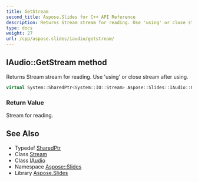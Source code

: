 ```yaml
---
title: GetStream
second_title: Aspose.Slides for C++ API Reference
description: Returns Stream stream for reading. Use 'using' or close stream after using.
type: docs
weight: 27
url: /cpp/aspose.slides/iaudio/getstream/
---
```

## IAudio::GetStream method


Returns Stream stream for reading. Use 'using' or close stream after using.

```cpp
virtual System::SharedPtr<System::IO::Stream> Aspose::Slides::IAudio::GetStream()=0
```


### Return Value

Stream for reading.

## See Also

* Typedef [SharedPtr](../../../system/sharedptr/)
* Class [Stream](../../../system.io/stream/)
* Class [IAudio](../)
* Namespace [Aspose::Slides](../../)
* Library [Aspose.Slides](../../../)
